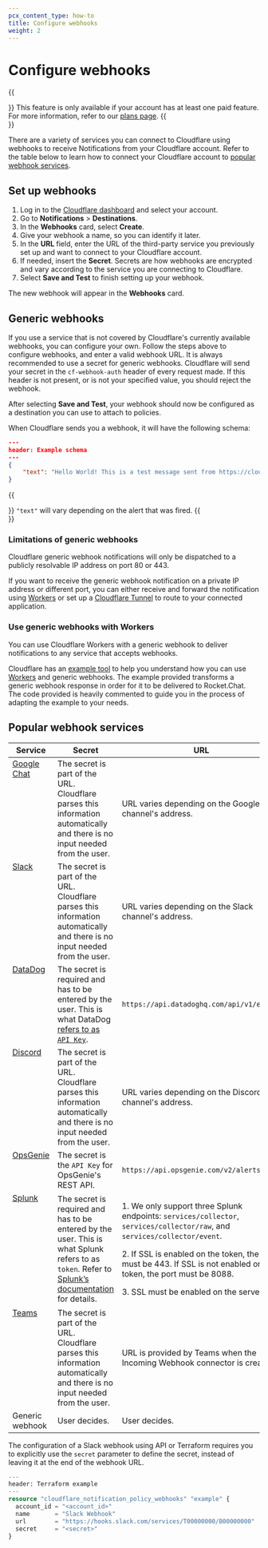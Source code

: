 ```yaml
---
pcx_content_type: how-to
title: Configure webhooks
weight: 2
---
```


# Configure webhooks

{{<Aside type="note">}}
This feature is only available if your account has at least one paid feature. For more information, refer to our [plans page](https://www.cloudflare.com/plans/).
{{</Aside>}}

There are a variety of services you can connect to Cloudflare using webhooks to receive Notifications from your Cloudflare account. Refer to the table below to learn how to connect your Cloudflare account to [popular webhook services](#popular-webhook-services).

## Set up webhooks

1. Log in to the [Cloudflare dashboard](https://dash.cloudflare.com/login) and select your account.
2. Go to **Notifications** > **Destinations**.
3. In the **Webhooks** card, select **Create**.
4. Give your webhook a name, so you can identify it later.
5. In the **URL** field, enter the URL of the third-party service you previously set up and want to connect to your Cloudflare account.
6. If needed, insert the **Secret**. Secrets are how webhooks are encrypted and vary according to the service you are connecting to Cloudflare.
7. Select **Save and Test** to finish setting up your webhook.

The new webhook will appear in the **Webhooks** card.

## Generic webhooks

If you use a service that is not covered by Cloudflare's currently available webhooks, you can configure your own. Follow the steps above to configure webhooks, and enter a valid webhook URL. It is always recommended to use a secret for generic webhooks. Cloudflare will send your secret in the `cf-webhook-auth` header of every request made. If this header is not present, or is not your specified value, you should reject the webhook.

After selecting **Save and Test**, your webhook should now be configured as a destination you can use to attach to policies.

When Cloudflare sends you a webhook, it will have the following schema:

```json
---
header: Example schema
---
{
    "text": "Hello World! This is a test message sent from https://cloudflare.com. If you can see this, your webhook is configured properly."
}
```

{{<Aside type="note">}}
`"text"` will vary depending on the alert that was fired.
{{</Aside>}}

### Limitations of generic webhooks

Cloudflare generic webhook notifications will only be dispatched to a publicly resolvable IP address on port 80 or 443.

If you want to receive the generic webhook notification on a private IP address or different port, you can either receive and forward the notification using [Workers](/workers/) or set up a [Cloudflare Tunnel](/cloudflare-one/connections/connect-networks/) to route to your connected application.

### Use generic webhooks with Workers

You can use Cloudflare Workers with a generic webhook to deliver notifications to any service that accepts webhooks.

Cloudflare has an [example tool](https://github.com/cloudflare/cf-webhook-relay/) to help you understand how you can use [Workers](/workers/) and generic webhooks. The example provided transforms a generic webhook response in order for it to be delivered to Rocket.Chat. The code provided is heavily commented to guide you in the process of adapting the example to your needs.

## Popular webhook services


<table>
  <thead>
    <tr>
      <th style="width:20%">Service</th>
      <th style="width:45%">Secret</th>
      <th style="width:35%">URL</th>
    </tr>
  </thead>
  <tbody>
   <tr>
   <!-- google -->
      <td valign="top"> <a target="_blank" rel="noopener noreferrer" href="https://developers.google.com/chat/how-tos/webhooks">Google Chat</a></td>
      <td>The secret is part of the URL. Cloudflare parses this information automatically and there is no input needed from the user.</td>
      <td>URL varies depending on the Google Chat channel's address.</td>
   </tr>
   <!-- slack    -->
   <tr>
      <td valign="top"> <a target="_blank" rel="noopener noreferrer" href="https://api.slack.com/messaging/webhooks">Slack</a></td>
      <td>The secret is part of the URL. Cloudflare parses this information automatically and there is no input needed from the user.</td>
      <td>URL varies depending on the Slack channel's address.</td>
   </tr>
   <!-- datadog    -->
   <tr>
      <td valign="top"> <a target="_blank" rel="noopener noreferrer" href="https://docs.datadoghq.com/api/latest/events/#post-an-event">DataDog</a></td>
      <td>The secret is required and has to be entered by the user. This is what DataDog <a target="_blank" rel="noopener noreferrer" href="https://app.datadoghq.com/account/settings#api">refers to as <code>API Key</code></a>.</td>
      <td><code>https://api.datadoghq.com/api/v1/events</code></td>
   </tr>
   <!-- discord    -->
   <tr>
      <td valign="top"> <a target="_blank" rel="noopener noreferrer" href="https://discord.com/developers/docs/resources/webhook#execute-webhook">Discord</a></td>
      <td>The secret is part of the URL. Cloudflare parses this information automatically and there is no input needed from the user.</td>
      <td>URL varies depending on the Discord channel's address.</td>
   </tr>
   <!-- opsgenie    -->
   <tr>
      <td valign="top"> <a target="_blank" rel="noopener noreferrer" href="https://support.atlassian.com/opsgenie/docs/create-a-default-api-integration">OpsGenie</a></td>
      <td>The secret is the <code>API Key</code> for OpsGenie's REST API.</td>
      <td><code>https://api.opsgenie.com/v2/alerts</code></td>
   </tr>
   <!-- splunk    -->
   <tr>
      <td valign="top"> <a target="_blank" rel="noopener noreferrer" href="https://docs.splunk.com/Documentation/Splunk/latest/Data/UsetheHTTPEventCollector">Splunk</a></td>
      <td>The secret is required and has to be entered by the user. This is what Splunk refers to as <code>token</code>. Refer to <a target="_blank" rel="noopener noreferrer" href="https://docs.splunk.com/Documentation/Splunk/latest/Data/UsetheHTTPEventCollector#How_the_Splunk_platform_uses_HTTP_Event_Collector_tokens_to_get_data_in">Splunk’s documentation</a> for details.</td>
      <td>
         <p>1. We only support three Splunk endpoints: <code>services/collector</code>, <code>services/collector/raw</code>, and <code>services/collector/event</code>.</p>
         <p>2. If SSL is enabled on the token, the port must be 443. If SSL is not enabled on the token, the port must be 8088.</p>
         <p>3. SSL must be enabled on the server.</p>         
      </td>
   </tr>
      <!-- Teams    -->
   <tr>
      <td valign="top"> <a target="_blank" rel="noopener noreferrer" href="https://docs.microsoft.com/en-us/microsoftteams/platform/webhooks-and-connectors/how-to/add-incoming-webhook">Teams</a></td>
      <td>The secret is part of the URL. Cloudflare parses this information automatically and there is no input needed from the user.</td>
      <td>URL is provided by Teams when the Incoming Webhook connector is created.</td>
   </tr>
   <!-- generic webhook    -->
   <tr>
      <td valign="top">Generic webhook</td>
      <td>User decides.</td>
      <td>User decides.</td>
   </tr>
  </tbody>
</table>

The configuration of a Slack webhook using API or Terraform requires you to explicitly use the `secret` parameter to define the secret, instead of leaving it at the end of the webhook URL.

```tf
---
header: Terraform example
---
resource "cloudflare_notification_policy_webhooks" "example" {
  account_id = "<account_id>"
  name       = "Slack Webhook"
  url        = "https://hooks.slack.com/services/T00000000/B00000000"
  secret     = "<secret>"
}
```